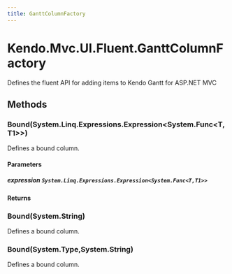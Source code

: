 ```yaml
---
title: GanttColumnFactory
---
```


# Kendo.Mvc.UI.Fluent.GanttColumnFactory
Defines the fluent API for adding items to Kendo Gantt for ASP.NET MVC




## Methods


### Bound(System.Linq.Expressions.Expression\<System.Func\<T,T1\>\>)
Defines a bound column.


#### Parameters

##### expression `System.Linq.Expressions.Expression<System.Func<T,T1>>`




#### Returns




### Bound(System.String)
Defines a bound column.





### Bound(System.Type,System.String)
Defines a bound column.






